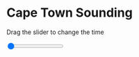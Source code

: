 <h1>Cape Town Sounding</h1>
<p>Drag the slider to change the time</p>

<div class="slidecontainer">
<input oninput='setImage(this)' class="slider" type="range" min="0" max="5" value="0" step="1" />
<img id='img'/>
</div>

<script>
var img = document.getElementById('img');
var img_array = ['/assets/images/skwt/skd_cpt_wrfout_d01_2020-07-12_12:00:00.png',
'/assets/images/skwt/skd_cpt_wrfout_d01_2020-07-12_18:00:00.png',
'/assets/images/skwt/skd_cpt_wrfout_d01_2020-07-13_00:00:00.png',
'/assets/images/skwt/skd_cpt_wrfout_d01_2020-07-13_06:00:00.png',
'/assets/images/skwt/skd_cpt_wrfout_d01_2020-07-13_12:00:00.png',];
function setImage(obj)
{
        var value = obj.value;
        img.src = img_array[value];

}
</script>
